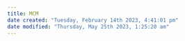 ```yaml
---
title: MCM
date created: "Tuesday, February 14th 2023, 4:41:01 pm"
date modified: "Thursday, May 25th 2023, 1:25:20 am"
---
```



